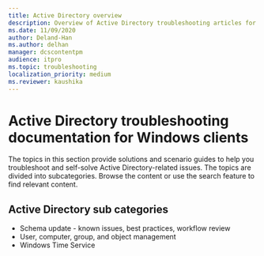 ```yaml
---
title: Active Directory overview
description: Overview of Active Directory troubleshooting articles for Windows clients.
ms.date: 11/09/2020
author: Deland-Han
ms.author: delhan
manager: dcscontentpm
audience: itpro
ms.topic: troubleshooting
localization_priority: medium
ms.reviewer: kaushika
---
```

# Active Directory troubleshooting documentation for Windows clients

The topics in this section provide solutions and scenario guides to help you troubleshoot and self-solve Active Directory-related issues. The topics are divided into subcategories. Browse the content or use the search feature to find relevant content.

## Active Directory sub categories

- Schema update - known issues, best practices, workflow review
- User, computer, group, and object management
- Windows Time Service
